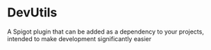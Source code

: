 # DevUtils
A Spigot plugin that can be added as a dependency to your projects, intended to make development significantly easier
